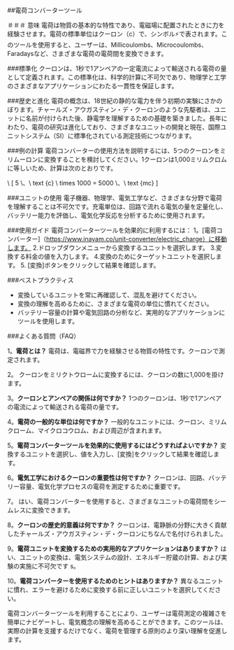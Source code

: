 ##電荷コンバーターツール

＃＃＃ 意味
電荷は物質の基本的な特性であり、電磁場に配置されたときに力を経験させます。電荷の標準単位はクーロン（c）で、シンボル⚡で表されます。このツールを使用すると、ユーザーは、Millicoulombs、Microcoulombs、Faradaysなど、さまざまな電荷の電荷間を変換できます。

###標準化
クーロンは、1秒で1アンペアの一定電流によって輸送される電荷​​の量として定義されます。この標準化は、科学的計算に不可欠であり、物理学と工学のさまざまなアプリケーションにわたる一貫性を保証します。

###歴史と進化
電荷の概念は、18世紀の静的な電力を伴う初期の実験にさかのぼります。チャールズ・アウガスティン・デ・クーロンのような先駆者は、ユニットに名前が付けられた後、静電学を理解するための基礎を築きました。長年にわたり、電荷の研究は進化しており、さまざまなユニットの開発と現在、国際ユニットシステム（SI）に標準化されている測定技術につながります。

###例の計算
電荷コンバーターの使用方法を説明するには、5つのクーロンをミリムーロンに変換することを検討してください。1クーロンは1,000ミリムクロムに等しいため、計算は次のとおりです。

\ [
5 \、\ text {c} \ times 1000 = 5000 \、\ text {mc}
\]

###ユニットの使用
電子機器、物理学、電気工学など、さまざまな分野で電荷を理解することは不可欠です。充電単位は、回路で流れる電気の量を定量化し、バッテリー能力を評価し、電気化学反応を分析するために使用されます。

###使用ガイド
電荷コンバーターツールを効果的に利用するには：
1。[電荷コンバーター]（https://www.inayam.co/unit-converter/electric_charge）に移動します。
2.ドロップダウンメニューから変換するユニットを選択します。
3.変換する料金の値を入力します。
4.変換のためにターゲットユニットを選択します。
5. [変換]ボタンをクリックして結果を確認します。

###ベストプラクティス
- 変換しているユニットを常に再確認して、混乱を避けてください。
- 変換の理解を高めるために、さまざまな電荷の単位に慣れてください。
- バッテリー容量の計算や電気回路の分析など、実用的なアプリケーションにツールを使用します。

###よくある質問（FAQ）

1。**電荷とは？**
電荷は、電磁界で力を経験させる物質の特性です。クーロンで測定されます。

2。
クーロンをミリクトウロームに変換するには、クーロンの数に1,000を掛けます。

3。**クーロンとアンペアの関係は何ですか？**
1つのクーロンは、1秒で1アンペアの電流によって輸送される電荷​​の量です。

4。**電荷の一般的な単位は何ですか？**
一般的なユニットには、クーロン、ミリムクローム、マイクロコウロム、および周辺が含まれます。

5。**電荷コンバーターツールを効果的に使用するにはどうすればよいですか？**
変換するユニットを選択し、値を入力し、[変換]をクリックして結果を確認します。

6。**電気工学におけるクーロンの重要性は何ですか？**
クーロンは、回路、バッテリー容量、電気化学プロセスの電荷を測定するために重要です。

7。
はい、電荷コンバーターを使用すると、さまざまなユニットの電荷間をシームレスに変換できます。

8。**クーロンの歴史的意義は何ですか？**
クーロンは、電静脈の分野に大きく貢献したチャールズ・アウガスティン・デ・クーロンにちなんで名付けられました。

9。**電荷ユニットを変換するための実用的なアプリケーションはありますか？**
はい、ユニットの変換は、電気システムの設計、エネルギー貯蔵の計算、および実験の実施に不可欠です s。

10。**電荷コンバーターを使用するためのヒントはありますか？**
異なるユニットに慣れ、エラーを避けるために変換する前に正しいユニットを選択してください。

電荷コンバーターツールを利用することにより、ユーザーは電荷測定の複雑さを簡単にナビゲートし、電気概念の理解を高めることができます。このツールは、実際の計算を支援するだけでなく、電荷を管理する原則のより深い理解を促進します。